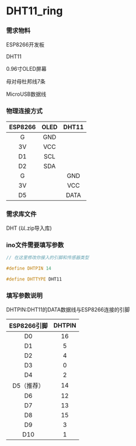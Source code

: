 # DHT11_ring

### 需求物料

ESP8266开发板

DHT11

0.96寸OLED屏幕

母对母杜邦线7条

MicroUSB数据线



### 物理连接方式

| ESP8266 | OLED | DHT11 |
| :-----: | :--: | :---: |
|    G    | GND  |       |
|   3V    | VCC  |       |
|   D1    | SCL  |       |
|   D2    | SDA  |       |
|    G    |      |  GND  |
|   3V    |      |  VCC  |
|   D5    |      | DATA  |



### 需求库文件

DHT (以.zip导入库)



### ino文件需要填写参数

```c++
// 在这里修改你接入的引脚和传感器类型

#define DHTPIN 14

#define DHTTYPE DHT11
```



### 填写参数说明

DHTPIN:DHT11的DATA数据线与ESP8266连接的引脚

| ESP8266引脚 | DHTPIN |
| :---------: | :----: |
|     D0      |   16   |
|     D1      |   5    |
|     D2      |   4    |
|     D3      |   0    |
|     D4      |   2    |
| D5（推荐）  |   14   |
|     D6      |   12   |
|     D7      |   13   |
|     D8      |   15   |
|     D9      |   3    |
|     D10     |   1    |